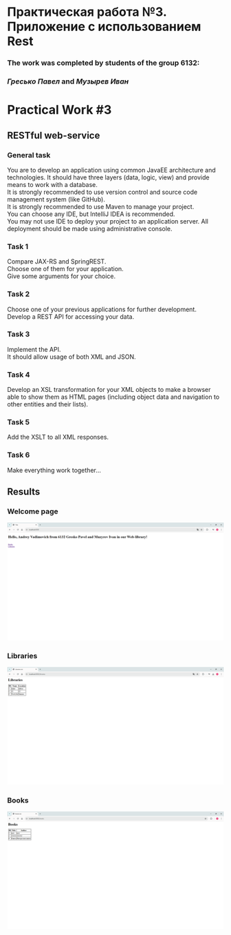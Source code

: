 # Практическая работа №3. Приложение с использованием Rest #

### The work was completed by students of the group 6132:
### ***Гресько Павел*** and ***Музырев Иван***

# Practical Work #3 #
## RESTful web-service
### General task
You are to develop an application using common JavaEE architecture and technologies. It should have three layers (data, logic, view) and provide means to work with a database.   
It is strongly recommended to use version control and source code management system (like GitHub).  
It is strongly recommended to use Maven to manage your project.   
You can choose any IDE, but IntelliJ IDEA is recommended.   
You may not use IDE to deploy your project to an application server. All deployment should be made using administrative console.
### Task 1
Compare JAX-RS and SpringREST.  
Choose one of them for your application.   
Give some arguments for your choice.

### Task 2
Choose one of your previous applications for further development.  
Develop a REST API for accessing your data.


### Task 3
Implement the API.  
It should allow usage of both XML and JSON.


### Task 4
Develop an XSL transformation for your XML objects to make a browser able to show them as HTML pages (including object data and navigation to other entities and their lists).


### Task 5
Add the XSLT to all XML responses.  


### Task 6
Make everything work together…


## Results

### Welcome page

![image](screenshots/index.png)

### Libraries

![image](screenshots/libraries.png)

### Books
![image](screenshots/books.png)